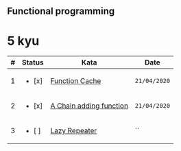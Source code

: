 ## Functional programming

# 5 kyu

| #   | Status                  | Kata                                                                              | Date         |
| --- | ----------------------- | --------------------------------------------------------------------------------- | ------------ |
| 1   | <ul><li> [x] </li></ul> | [Function Cache](https://www.codewars.com/kata/525481903700c1a1ff0000e1)          | `21/04/2020` |
| 2   | <ul><li> [x] </li></ul> | [A Chain adding function](https://www.codewars.com/kata/539a0e4d85e3425cb0000a88) | `21/04/2020` |
| 3   | <ul><li> [ ] </li></ul> | [Lazy Repeater](https://www.codewars.com/kata/51fc3beb41ecc97ee20000c3)           | ``           |
